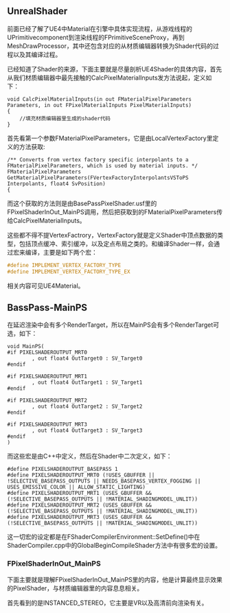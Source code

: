 ## UnrealShader
前面已经了解了UE4中Material在引擎中具体实现流程，从游戏线程的UPrimitivecomponent到渲染线程的FPrimitiveSceneProxy，再到MeshDrawProcessor，其中还包含对应的从材质编辑器转换为Shader代码的过程以及其编译过程。

已经知道了Shader的来源，下面主要就是尽量剖析UE4Shader的具体内容，首先从我们材质编辑器中最先接触的CalcPixelMaterialInputs发方法说起，定义如下：
```hlsl
void CalcPixelMaterialInputs(in out FMaterialPixelParameters Parameters, in out FPixelMaterialInputs PixelMaterialInputs)
{
    //填充材质编辑器里生成的shader代码
}
```
首先看第一个参数FMaterialPixelParameters，它是由LocalVertexFactory里定义的方法获取:
```hlsl
/** Converts from vertex factory specific interpolants to a FMaterialPixelParameters, which is used by material inputs. */
FMaterialPixelParameters GetMaterialPixelParameters(FVertexFactoryInterpolantsVSToPS Interpolants, float4 SvPosition)
{
```

而这个获取的方法则是由BasePassPixelShader.usf里的FPixelShaderInOut_MainPS调用，然后把获取到的FMaterialPixelParameters传给CalcPixelMaterialInputs。

这些都不得不提VertexFactrory，VertexFactory就是定义Shader中顶点数据的类型，包括顶点缓冲、索引缓冲，以及定点布局之类的。和编译Shader一样，会通过宏来编译，主要是如下两个宏：
```cpp
#define IMPLEMENT_VERTEX_FACTORY_TYPE
#define IMPLEMENT_VERTEX_FACTORY_TYPE_EX
```
相关内容可见UE4Material。

## BassPass-MainPS
在延迟渲染中会有多个RenderTarget，所以在MainPS会有多个RenderTarget可选，如下：
```hlsl
void MainPS(
#if PIXELSHADEROUTPUT_MRT0
		, out float4 OutTarget0 : SV_Target0
#endif

#if PIXELSHADEROUTPUT_MRT1
		, out float4 OutTarget1 : SV_Target1
#endif

#if PIXELSHADEROUTPUT_MRT2
		, out float4 OutTarget2 : SV_Target2
#endif

#if PIXELSHADEROUTPUT_MRT3
		, out float4 OutTarget3 : SV_Target3
#endif
)
```
而这些宏是由C++中定义，然后在Shader中二次定义，如下：
```hlsl
#define PIXELSHADEROUTPUT_BASEPASS 1
#define PIXELSHADEROUTPUT_MRT0 (!USES_GBUFFER || !SELECTIVE_BASEPASS_OUTPUTS || NEEDS_BASEPASS_VERTEX_FOGGING || USES_EMISSIVE_COLOR || ALLOW_STATIC_LIGHTING)
#define PIXELSHADEROUTPUT_MRT1 (USES_GBUFFER && (!SELECTIVE_BASEPASS_OUTPUTS || !MATERIAL_SHADINGMODEL_UNLIT))
#define PIXELSHADEROUTPUT_MRT2 (USES_GBUFFER && (!SELECTIVE_BASEPASS_OUTPUTS || !MATERIAL_SHADINGMODEL_UNLIT))
#define PIXELSHADEROUTPUT_MRT3 (USES_GBUFFER && (!SELECTIVE_BASEPASS_OUTPUTS || !MATERIAL_SHADINGMODEL_UNLIT))
```

这一切宏的设定都是在FShaderCompilerEnvironment::SetDefine()中在ShaderCompiler.cpp中的GlobalBeginCompileShader方法中有很多宏的设置。

### FPixelShaderInOut_MainPS
下面主要就是理解FPixelShaderInOut_MainPS里的内容，他是计算最终显示效果的PixelShader，与材质编辑器里的内容息息相关。

首先看到的是INSTANCED_STEREO，它主要是VR以及高清前向渲染有关。
